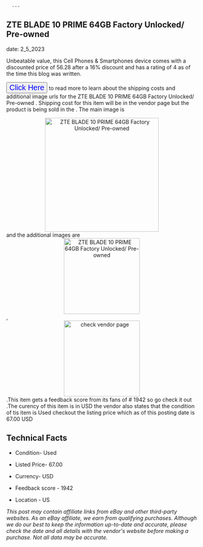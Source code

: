  
      ---
      

 ## ZTE BLADE 10 PRIME 64GB Factory Unlocked/ Pre-owned  

 

      

date: 2_5_2023
     

    
      

Unbeatable value, this Cell Phones & Smartphones device comes with a discounted price of 56.28 after a 16% discount and has a rating of  4 as of the time this blog was written.

 <button style="font-size:20px;color:blue" onclick="window.location.href = 'https://www.ebay.com/itm/295506252863?hash=item44cd8b943f%3Ag%3AI8UAAOSwVnljxtuE&mkevt=1&mkcid=1&mkrid=711-53200-19255-0&campid=%253CePNCampaignId%253E&customid=%253CreferenceId%253E&toolid=10049'">Click Here</button>  to read more to learn about the shipping costs and additional image urls for the ZTE BLADE 10 PRIME 64GB Factory Unlocked/ Pre-owned . Shipping cost for this item will be in the vendor page but the product is being sold in the . The main image is <div style="text-align:center;"><img onclick="window.location.href = 'https://www.ebay.com/itm/295506252863?hash=item44cd8b943f%3Ag%3AI8UAAOSwVnljxtuE&mkevt=1&mkcid=1&mkrid=711-53200-19255-0&campid=%253CePNCampaignId%253E&customid=%253CreferenceId%253E&toolid=10049';" src="https://i.ebayimg.com/thumbs/images/g/I8UAAOSwVnljxtuE/s-l225.jpg" alt="ZTE BLADE 10 PRIME 64GB Factory Unlocked/ Pre-owned " style="width:300px; height:auto;object-fit:contain;" /></div> and the additional images are <div style="text-align:center;"><img onclick="window.location.href = 'https://www.ebay.com/itm/295506252863?hash=item44cd8b943f%3Ag%3AI8UAAOSwVnljxtuE&mkevt=1&mkcid=1&mkrid=711-53200-19255-0&campid=%253CePNCampaignId%253E&customid=%253CreferenceId%253E&toolid=10049';" src="https://i.ebayimg.com/images/g/I8UAAOSwVnljxtuE/s-l1600.jpg" alt="ZTE BLADE 10 PRIME 64GB Factory Unlocked/ Pre-owned " style="width:200px; height:auto;object-fit:contain;" /></div>,<div style="text-align:center;"><img onclick="window.location.href = 'https://www.ebay.com/itm/295506252863?hash=item44cd8b943f%3Ag%3AI8UAAOSwVnljxtuE&mkevt=1&mkcid=1&mkrid=711-53200-19255-0&campid=%253CePNCampaignId%253E&customid=%253CreferenceId%253E&toolid=10049';" src="https://origin-galleryplus.ebayimg.com/ws/web/295506252863_2_0_1/225x225.jpg,https://origin-galleryplus.ebayimg.com/ws/web/295506252863_3_0_1/225x225.jpg,https://origin-galleryplus.ebayimg.com/ws/web/295506252863_4_0_1/225x225.jpg,https://origin-galleryplus.ebayimg.com/ws/web/295506252863_5_0_1/225x225.jpg,https://origin-galleryplus.ebayimg.com/ws/web/295506252863_6_0_1/225x225.jpg,https://origin-galleryplus.ebayimg.com/ws/web/295506252863_7_0_1/225x225.jpg,https://origin-galleryplus.ebayimg.com/ws/web/295506252863_8_0_1/225x225.jpg" alt="check vendor page" style="width:200px; height:auto;object-fit:contain;"/></div>.This item gets a feedback score from its fans of # 1942 so go check it out .The curency of this item is in USD the vendor also states that the condition of tis item is Used checkout the listing price which as of this posting date is  67.00 USD 


      
      

 ## Technical Facts 



      

 - Condition- Used 


      

 - Listed Price- 67.00 


      

 - Currency- USD 


      

 - Feedback score - 1942 


      

 - Location - US 



      

*_This post may contain affiliate links from eBay and other third-party websites. As an eBay affiliate, we earn from qualifying purchases. Although we do our best to keep the information up-to-date and accurate, please check the date and all details with the vendor's website before making a purchase. Not all data may be accurate._*



      
      
